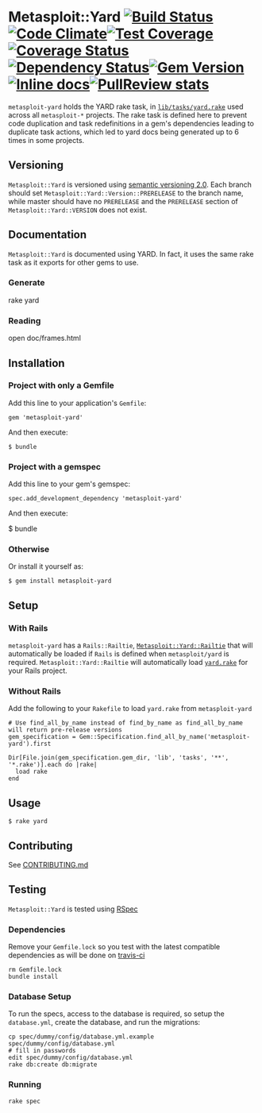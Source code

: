 # Metasploit::Yard [![Build Status](https://travis-ci.org/rapid7/metasploit-yard.svg?branch=master)](https://travis-ci.org/rapid7/metasploit-yard)[![Code Climate](https://codeclimate.com/github/rapid7/metasploit-yard.png)](https://codeclimate.com/github/rapid7/metasploit-yard)[![Test Coverage](https://codeclimate.com/github/rapid7/metasploit-yard/badges/coverage.svg)](https://codeclimate.com/github/rapid7/metasploit-yard)[![Coverage Status](https://img.shields.io/coveralls/rapid7/metasploit-yard.svg)](https://coveralls.io/r/rapid7/metasploit-yard)[![Dependency Status](https://gemnasium.com/rapid7/metasploit-yard.svg)](https://gemnasium.com/rapid7/metasploit-yard)[![Gem Version](https://badge.fury.io/rb/metasploit-yard.svg)](http://badge.fury.io/rb/metasploit-yard)[![Inline docs](http://inch-ci.org/github/rapid7/metasploit-yard.svg?branch=master)](http://inch-ci.org/github/rapid7/metasploit-yard)[![PullReview stats](https://www.pullreview.com/github/rapid7/metasploit-yard/badges/master.svg)](https://www.pullreview.com/github/rapid7/metasploit-yard/reviews/master)

`metasploit-yard` holds the YARD rake task, in [`lib/tasks/yard.rake`](lib/tasks.yard.rake) used across all
`metasploit-*` projects.  The rake task is defined here to prevent code duplication and task redefinitions in a gem's
dependencies leading to duplicate task actions, which led to yard docs being generated up to 6 times in some projects.

## Versioning

`Metasploit::Yard` is versioned using [semantic versioning 2.0](http://semver.org/spec/v2.0.0.html).  Each branch
should set `Metasploit::Yard::Version::PRERELEASE` to the branch name, while master should have no `PRERELEASE`
and the `PRERELEASE` section of `Metasploit::Yard::VERSION` does not exist.

## Documentation

`Metasploit::Yard` is documented using YARD.  In fact, it uses the same rake task as it exports for other gems to use.

### Generate

   rake yard
   
### Reading

   open doc/frames.html

## Installation

### Project with only a Gemfile

Add this line to your application's `Gemfile`:

    gem 'metasploit-yard'    

And then execute:

    $ bundle

### Project with a gemspec

Add this line to your gem's gemspec:

    spec.add_development_dependency 'metasploit-yard'

And then execute:

   $ bundle
   
### Otherwise

Or install it yourself as:

    $ gem install metasploit-yard

## Setup

### With Rails

`metasploit-yard` has a `Rails::Railtie`, [`Metasploit::Yard::Railtie`](lib/metasploit/yard/railtie) that will
automatically be loaded if `Rails` is defined when `metasploit/yard` is required.  `Metasploit::Yard::Railtie` will
automatically load [`yard.rake`](lib/tasks/yard.rake) for your Rails project.

### Without Rails

Add the following to your `Rakefile` to load `yard.rake` from `metasploit-yard`

    # Use find_all_by_name instead of find_by_name as find_all_by_name will return pre-release versions
    gem_specification = Gem::Specification.find_all_by_name('metasploit-yard').first

    Dir[File.join(gem_specification.gem_dir, 'lib', 'tasks', '**', '*.rake')].each do |rake|
      load rake
    end

## Usage

    $ rake yard

## Contributing

See [CONTRIBUTING.md](CONTRIBUTING.md)

## Testing

`Metasploit::Yard` is tested using [RSpec](https://github.com/rspec/rspec)

### Dependencies

Remove your `Gemfile.lock` so you test with the latest compatible dependencies as will be done on
[travis-ci](https://travis-ci.org/rapid7/metasploit-yard)

    rm Gemfile.lock
    bundle install

### Database Setup

To run the specs, access to the database is required, so setup the `database.yml`, create the database, and run the
migrations:

    cp spec/dummy/config/database.yml.example spec/dummy/config/database.yml
    # fill in passwords
    edit spec/dummy/config/database.yml
    rake db:create db:migrate

### Running

    rake spec
